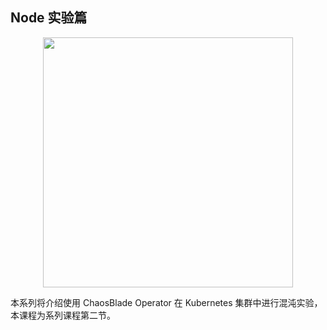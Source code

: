 ## Node 实验篇

<center>
    <img src="https://tvax3.sinaimg.cn/large/ad5fbf65gy1gfh7pe8dxnj21d407mgly.jpg" style="width: 400px;">
</center>

本系列将介绍使用 ChaosBlade Operator 在 Kubernetes 集群中进行混沌实验，本课程为系列课程第二节。
